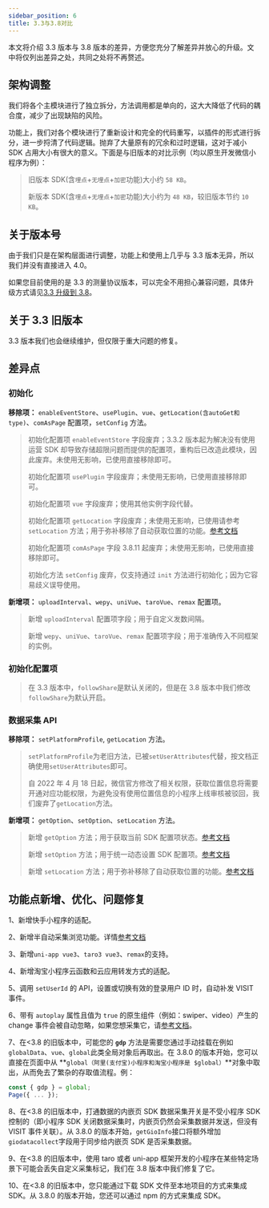 ```yaml
---
sidebar_position: 6
title: 3.3与3.8对比
---
```


本文将介绍 3.3 版本与 3.8 版本的差异，方便您充分了解差异并放心的升级。文中将仅列出差异之处，共同之处将不再赘述。

## 架构调整

我们将各个主模块进行了独立拆分，方法调用都是单向的，这大大降低了代码的耦合度，减少了出现缺陷的风险。

功能上，我们对各个模块进行了重新设计和完全的代码重写，以插件的形式进行拆分，进一步捋清了代码逻辑。抛弃了大量原有的冗余和过时逻辑，这对于减小 SDK 占用大小有很大的意义。下面是与旧版本的对比示例（均以原生开发微信小程序为例）：

> 旧版本 SDK(含`埋点`+`无埋点`+`加密`功能)大小约 `58 KB`。
>
> 新版本 SDK(含`埋点`+`无埋点`+`加密`功能)大小约为 `48 KB`，较旧版本节约 `10 KB`。

## 关于版本号

由于我们只是在架构层面进行调整，功能上和使用上几乎与 3.3 版本无异，所以我们并没有直接进入 4.0。

如果您目前使用的是 3.3 的测量协议版本，可以完全不用担心兼容问题，具体升级方式请见[3.3 升级到 3.8](/docs/miniprogram/3.8/upgrade)。

## 关于 3.3 旧版本

3.3 版本我们也会继续维护，但仅限于重大问题的修复。

## 差异点

### 初始化

**移除项：** `enableEventStore`、`usePlugin`、`vue`、`getLocation(含autoGet和type)`、`comAsPage` 配置项，`setConfig` 方法。

> 初始化配置项 `enableEventStore` 字段废弃；3.3.2 版本起为解决没有使用运营 SDK 却导致存储超限问题而提供的配置项，重构后已改造此模块，因此废弃。未使用无影响，已使用直接移除即可。
>
> 初始化配置项 `usePlugin` 字段废弃；未使用无影响，已使用直接移除即可。
>
> 初始化配置项 `vue` 字段废弃；使用其他实例字段代替。
>
> 初始化配置项 `getLocation` 字段废弃；未使用无影响，已使用请参考 `setLocation` 方法；用于弥补移除了自动获取位置的功能。[参考文档](/docs/miniprogram/3.8/commonlyApi#8地理位置setlocation)
>
> 初始化配置项 `comAsPage` 字段 3.8.11 起废弃；未使用无影响，已使用直接移除即可。
>
> 初始化方法 `setConfig` 废弃，仅支持通过 `init` 方法进行初始化；因为它容易歧义误导使用。

**新增项：** `uploadInterval`、`wepy`、`uniVue`、`taroVue`、`remax` 配置项。

> 新增 `uploadInterval` 配置项字段；用于自定义发数间隔。
>
> 新增 `wepy`、`uniVue`、`taroVue`、`remax` 配置项字段；用于准确传入不同框架的实例。

### 初始化配置项

> 在 3.3 版本中，`followShare`是默认关闭的，但是在 3.8 版本中我们修改`followShare`为默认开启。

### 数据采集 API

**移除项：** `setPlatformProfile`, `getLocation` 方法。

> `setPlatformProfile`为老旧方法，已被`setUserAttributes`代替，按文档正确使用`setUserAttributes`即可。
>
> 自 2022 年 4 月 18 日起，微信官方修改了相关权限，获取位置信息将需要开通对应功能权限，为避免没有使用位置信息的小程序上线审核被驳回，我们废弃了`getLocation`方法。

**新增项：** `getOption`、`setOption`、`setLocation` 方法。

> 新增 `getOption` 方法；用于获取当前 SDK 配置项状态。[参考文档](/docs/miniprogram/3.8/commonlyApi#12获取sdk当前配置getoption)
>
> 新增 `setOption` 方法；用于统一动态设置 SDK 配置项。[参考文档](/docs/miniprogram/3.8/commonlyApi#动态修改配置接口setoption)
>
> 新增 `setLocation` 方法；用于弥补移除了自动获取位置的功能。[参考文档](/docs/miniprogram/3.8/commonlyApi#8地理位置setlocation)

## 功能点新增、优化、问题修复

1、新增快手小程序的适配。

2、新增半自动采集浏览功能。详情[参考文档](/docs/miniprogram/3.8/plugins/impressionTracking)

3、新增`uni-app vue3`、`taro3 vue3`、`remax`的支持。

4、新增淘宝小程序云函数和云应用转发方式的适配。

5、调用 `setUserId` 的 API，设置或切换有效的登录用户 ID 时，自动补发 VISIT 事件。

6、带有 `autoplay` 属性且值为 `true` 的原生组件（例如：swiper、video）产生的 change 事件会被自动忽略，如果您想采集它，请[参考文档](/docs/miniprogram/3.8/commonlyApi#1采集标记)。

7、在<3.8 的旧版本中，可能您的 **`gdp`** 方法是需要您通过手动挂载在例如`globalData`、`vue`、`global`此类全局对象后再取出。在 3.8.0 的版本开始，您可以直接在页面中从 **`global（阿里(支付宝)小程序和淘宝小程序是 $global）`**对象中取出，从而免去了繁杂的存取值流程。例：

```js
const { gdp } = global;
Page({ ... });
```

8、在<3.8 的旧版本中，打通数据的内嵌页 SDK 数据采集开关是不受小程序 SDK 控制的（即小程序 SDK 关闭数据采集时，内嵌页仍然会采集数据并发送，但没有 VISIT 事件关联）。从 3.8.0 的版本开始，`getGioInfo`接口将额外增加`giodatacollect`字段用于同步给内嵌页 SDK 是否采集数据。

9、在<3.8 的旧版本中，使用 taro 或者 uni-app 框架开发的小程序在某些特定场景下可能会丢失自定义采集标记，我们在 3.8 版本中我们修复了它。

10、在<3.8 的旧版本中，您只能通过下载 SDK 文件至本地项目的方式来集成 SDK。从 3.8.0 的版本开始，您还可以通过 npm 的方式来集成 SDK。
